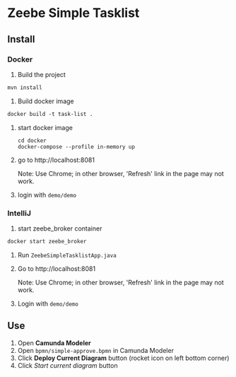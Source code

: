 Zeebe Simple Tasklist
=========================
## Install
### Docker
1. Build the project
```dtd
mvn install
```
1. Build docker image
```dtd
docker build -t task-list .
```
1. start docker image
    ```
    cd docker
    docker-compose --profile in-memory up
    ```
1. go to http://localhost:8081

    Note: Use Chrome; in other browser, 'Refresh' link in the page may not work.
1. login with `demo/demo`

### IntelliJ
1. start zeebe_broker container
```dtd
docker start zeebe_broker
```
1. Run `ZeebeSimpleTasklistApp.java`
1. Go to http://localhost:8081
   
   Note: Use Chrome; in other browser, 'Refresh' link in the page may not work.

3. Login with `demo/demo`

## Use
1. Open **Camunda Modeler**
2. Open `bpmn/simple-approve.bpmn` in Camunda Modeler
3. Click **Deploy Current Diagram** button (rocket icon on left bottom corner)
4. Click *Start current diagram* button 

